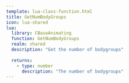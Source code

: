 ```yaml
---
template: lua-class-function.html
title: GetNumBodyGroups
icon: lua-shared
lua:
  library: CBaseAnimating
  function: GetNumBodyGroups
  realm: shared
  description: "Get the number of bodygroups"
  
  returns:
    - type: number
      description: "The number of bodygroups"
---
```

